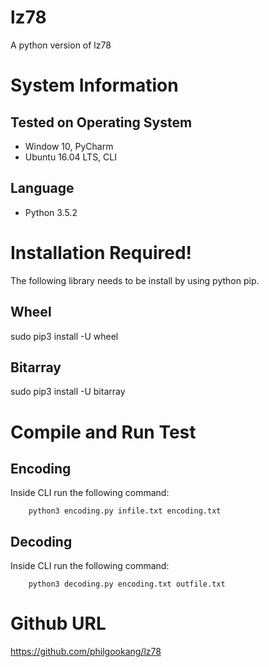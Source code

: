 # lz78
A python version of lz78

# System Information

## Tested on Operating System
- Window 10, PyCharm
- Ubuntu 16.04 LTS, CLI

## Language
- Python 3.5.2




# Installation Required!
The following library needs to be install by using python pip.

## Wheel
sudo pip3 install -U wheel

## Bitarray
sudo pip3 install -U bitarray




# Compile and Run Test

## Encoding
Inside CLI run the following command:
```
	python3 encoding.py infile.txt encoding.txt
```


## Decoding
Inside CLI run the following command:
```
	python3 decoding.py encoding.txt outfile.txt
```



# Github URL
https://github.com/philgookang/lz78
